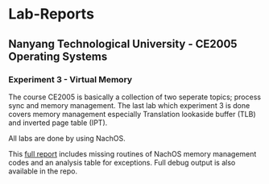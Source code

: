 
# Lab-Reports

## Nanyang Technological University - CE2005 Operating Systems

### Experiment 3 - Virtual Memory

The course CE2005 is basically a collection of two seperate topics; process sync and memory management. The last lab which experiment 3 is done covers memory management especially Translation lookaside buffer (TLB) and inverted page table (IPT). 

All labs are done by using NachOS.

This [full report](https://github.com/mehmetfazil/Lab-Reports/raw/master/CE2005/CE2005%20lab4%20Report.pdf) includes missing routines of NachOS memory management codes and an analysis table for exceptions. Full debug output is also available in the repo.





